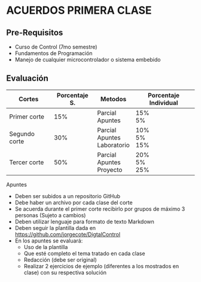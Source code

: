 # ACUERDOS PRIMERA CLASE
## Pre-Requisitos
* Curso de Control (7mo semestre)
* Fundamentos de Programación
* Manejo de cualquier microcontrolador o sistema embebido
## Evaluación
|Cortes        |Porcentaje S.|Metodos   |Porcentaje Individual |
|--------------|-----------|----------|----------|
|Primer corte  | 15%       |Parcial<br>Apuntes  | 15%<br> 5%       |
|Segundo corte | 30%       |Parcial<br>Apuntes<br>Laboratorio   |    10%<br>5%<br> 15%     |
|Tercer corte  | 50%       |Parcial<br>Apuntes<br>Proyecto    | 20%<br>5%<br>25%     |


Apuntes
* Deben ser subidos a un repositorio GitHub
* Debe haber un archivo por cada clase del corte
* Se acuerda durante el primer corte recibirlo por grupos de máximo 3 personas (Sujeto
a cambios)
* Deben utilizar lenguaje para formato de texto Markdown
* Deben seguir la plantilla dada en https://github.com/jorgecote/DigtalControl
* En los apuntes se evaluará:
  * Uso de la plantilla
  * Que esté completo el tema tratado en cada clase
  * Redacción (debe ser original)
  * Realizar 2 ejercicios de ejemplo (diferentes a los mostrados en clase) con su
respectiva solución
